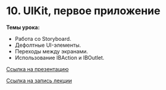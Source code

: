 # 10. UIKit, первое приложение

**Темы урока:**

- Работа со Storyboard.
- Дефолтные UI-элементы.
- Переходы между экранами.
- Использование IBAction и IBOutlet.

[Ссылка на презентацию](https://docs.google.com/presentation/d/19_FwvP7vJWmZHj4WdcTzEuc9_NMIFu84_r8kRAk759w/edit#slide=id.p)

[Ссылка на запись лекции](https://youtu.be/wHXaxbVQSJs)
